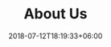 ---
title: "About Us"
date: 2018-07-12T18:19:33+06:00
sections:  
  - image: /images/icons/instagram.svg
    statement: "Our Instagram"
    link: "https://www.instagram.com/illuminaiteacademy/"
    description: "Follow us on Instagram for updates on our events, workshops, and other news."

  - image: /images/icons/discord.svg
    statement: "Our Discord"
    link: "https://discord.gg/654YVqj2PE"
    description: "Join our Discord server to connect with other members and stay updated on our events and workshops."

  - image: /images/icons/mailing_list.svg
    statement: "Our Mailing List"
    link: "https://forms.gle/R6s3RvEVucchmqmh6"
    description: "Follow our mailing list to stay updated on the latest news and events."

  - image: /images/icons/linkedin.svg
    statement: "Our LinkedIn"
    link: "https://www.linkedin.com/company/illuminaite-academy/posts/?feedView=all"
    description: "Check out our LinkedIn page for more information about our organization and the latest news."
---